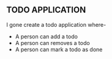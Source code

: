 ## TODO APPLICATION
I gone create a todo application where-
- A person can add a todo
- A person can removes a todo
- A person can mark a todo as done
